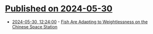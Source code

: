 # [Published on 2024-05-30](index.md)

* [2024-05-30, 12:24:00](https://soylentnews.org/article.pl?sid=24/05/28/1955204&from=rss) - [Fish Are Adapting to Weightlessness on the Chinese Space Station](https://soylentnews.org/article.pl?sid=24/05/28/1955204&from=rss)
